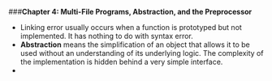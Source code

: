 ###**Chapter 4: Multi-File Programs, Abstraction, and the Preprocessor**  

* Linking error usually occurs when a function is prototyped but not implemented. It has nothing to do with syntax error.  
* **Abstraction** means the simplification of an object that allows it to be used without an understanding of its underlying logic. The complexity of the implementation is hidden behind a very simple interface.  
* 

